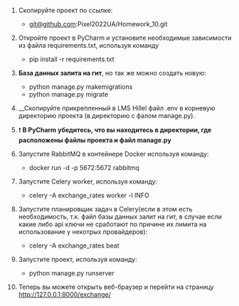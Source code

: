 
1. Скопируйте проект по ссылке:
   - git@github.com:Pixel2022UA/Homework_10.git

2. Откройте проект в PyCharm и установите необходимые зависимости из файла requirements.txt, используя команду 
   - pip install -r requirements.txt

3. __База данных залита на гит__, но так же можно создать новую:
   - python manage.py makemigrations
   - python manage.py migrate

4. __Скопируйте прикрепленный в LMS Hillel файл .env в корневую директорию проекта (в директорию с фалом manage.py).

5. :exclamation: __В PyCharm убедитесь, что вы находитесь в директории, где расположены файлы проекта и файл manage.py__

6. Запустите RabbitMQ в контейнере Docker используя команду: 
   - docker run -d -p 5672:5672 rabbitmq

7. Запустите Celery worker, используя команду:
    - celery -A exchange_rates worker -l INFO

8. Запустите планировщик задач в Celery(если в этом есть необходимость, т.к. файл базы данных залит на гит,
в случае если какие либо api ключи не сработают по причине их лимита на использование у некотрых провайдеров):
   - celery -A exchange_rates beat

9. Запустите проект, используя команду:
   - python manage.py runserver

10. Теперь вы можете открыть веб-браузер и перейти на страницу http://127.0.0.1:8000/exchange/
